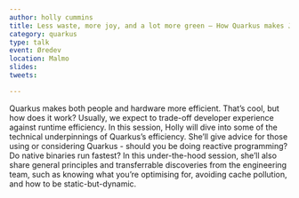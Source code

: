 ```yaml
---
author: holly cummins
title: Less waste, more joy, and a lot more green – How Quarkus makes Java better 
category: quarkus
type: talk
event: Øredev
location: Malmo
slides:
tweets:

---
```

Quarkus makes both people and hardware more efficient. That’s cool, but how does it work? Usually, we expect to trade-off developer experience against runtime efficiency. In this session, Holly will dive into some of the technical underpinnings of Quarkus’s efficiency. She’ll give advice for those using or considering Quarkus - should you be doing reactive programming? Do native binaries run fastest? In this under-the-hood session, she’ll also share general principles and transferrable discoveries from the engineering team, such as knowing what you’re optimising for, avoiding cache pollution, and how to be static-but-dynamic.